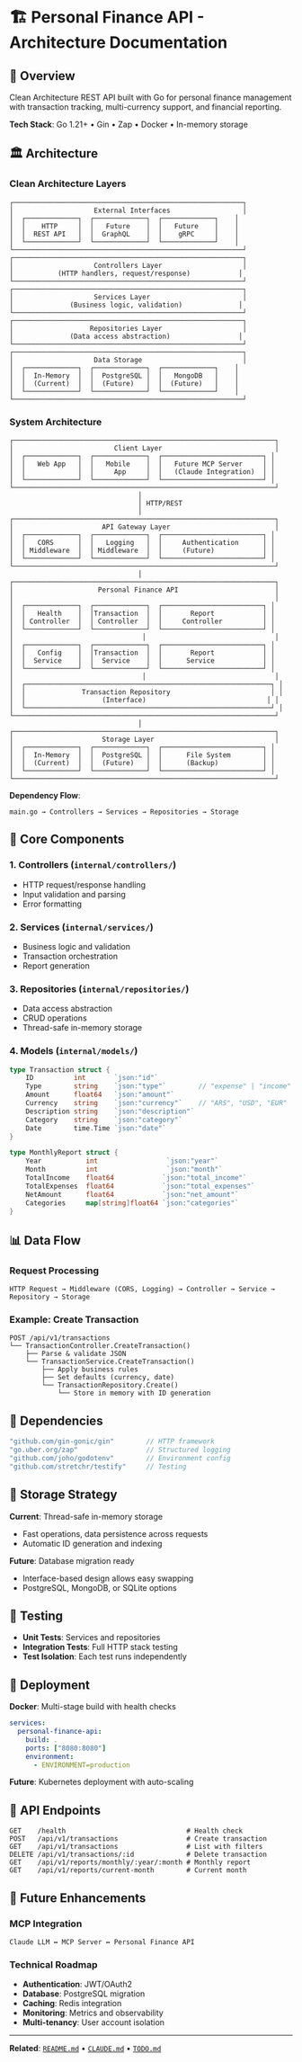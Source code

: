 # 🏗️ Personal Finance API - Architecture Documentation

## 🎯 Overview

Clean Architecture REST API built with Go for personal finance management with transaction tracking, multi-currency support, and financial reporting.

**Tech Stack**: Go 1.21+ • Gin • Zap • Docker • In-memory storage

## 🏛️ Architecture

### Clean Architecture Layers
```
┌─────────────────────────────────────────────────────────┐
│                    External Interfaces                  │
│  ┌─────────────┐  ┌─────────────┐  ┌─────────────┐    │
│  │    HTTP     │  │   Future    │  │   Future    │    │
│  │  REST API   │  │  GraphQL    │  │    gRPC     │    │
│  └─────────────┘  └─────────────┘  └─────────────┘    │
└─────────────────────────────────────────────────────────┘
┌─────────────────────────────────────────────────────────┐
│                    Controllers Layer                    │
│           (HTTP handlers, request/response)            │
└─────────────────────────────────────────────────────────┘
┌─────────────────────────────────────────────────────────┐
│                    Services Layer                       │
│              (Business logic, validation)              │
└─────────────────────────────────────────────────────────┘
┌─────────────────────────────────────────────────────────┐
│                   Repositories Layer                    │
│              (Data access abstraction)                 │
└─────────────────────────────────────────────────────────┘
┌─────────────────────────────────────────────────────────┐
│                    Data Storage                         │
│  ┌─────────────┐  ┌─────────────┐  ┌─────────────┐    │
│  │  In-Memory  │  │  PostgreSQL │  │   MongoDB   │    │
│  │  (Current)  │  │  (Future)   │  │  (Future)   │    │
│  └─────────────┘  └─────────────┘  └─────────────┘    │
└─────────────────────────────────────────────────────────┘
```

### System Architecture
```
┌─────────────────────────────────────────────────────────────────┐
│                         Client Layer                            │
│  ┌─────────────┐  ┌─────────────┐  ┌─────────────────────────┐ │
│  │   Web App   │  │   Mobile    │  │   Future MCP Server     │ │
│  │             │  │     App     │  │   (Claude Integration)  │ │
│  └─────────────┘  └─────────────┘  └─────────────────────────┘ │
└─────────────────────────────────────────────────────────────────┘
                                │
                                │ HTTP/REST
                                │
┌─────────────────────────────────────────────────────────────────┐
│                      API Gateway Layer                          │
│  ┌─────────────┐  ┌─────────────┐  ┌─────────────────────────┐ │
│  │   CORS      │  │   Logging   │  │     Authentication      │ │
│  │ Middleware  │  │ Middleware  │  │     (Future)            │ │
│  └─────────────┘  └─────────────┘  └─────────────────────────┘ │
└─────────────────────────────────────────────────────────────────┘
                                │
┌─────────────────────────────────────────────────────────────────┐
│                     Personal Finance API                        │
│                                                                 │
│  ┌─────────────┐  ┌─────────────┐  ┌─────────────────────────┐ │
│  │   Health    │  │Transaction  │  │       Report            │ │
│  │ Controller  │  │ Controller  │  │     Controller          │ │
│  └─────────────┘  └─────────────┘  └─────────────────────────┘ │
│                                │                                │
│  ┌─────────────┐  ┌─────────────┐  ┌─────────────────────────┐ │
│  │   Config    │  │Transaction  │  │       Report            │ │
│  │  Service    │  │  Service    │  │      Service            │ │
│  └─────────────┘  └─────────────┘  └─────────────────────────┘ │
│                                │                                │
│  ┌─────────────────────────────────────────────────────────────┐ │
│  │              Transaction Repository                         │ │
│  │                   (Interface)                              │ │
│  └─────────────────────────────────────────────────────────────┘ │
└─────────────────────────────────────────────────────────────────┘
                                │
┌─────────────────────────────────────────────────────────────────┐
│                      Storage Layer                              │
│  ┌─────────────┐  ┌─────────────┐  ┌─────────────────────────┐ │
│  │  In-Memory  │  │  PostgreSQL │  │      File System        │ │
│  │  (Current)  │  │  (Future)   │  │      (Backup)           │ │
│  └─────────────┘  └─────────────┘  └─────────────────────────┘ │
└─────────────────────────────────────────────────────────────────┘
```

**Dependency Flow**:
```
main.go → Controllers → Services → Repositories → Storage
```

## 🔄 Core Components

### 1. Controllers (`internal/controllers/`)
- HTTP request/response handling
- Input validation and parsing
- Error formatting

### 2. Services (`internal/services/`)
- Business logic and validation
- Transaction orchestration
- Report generation

### 3. Repositories (`internal/repositories/`)
- Data access abstraction
- CRUD operations
- Thread-safe in-memory storage

### 4. Models (`internal/models/`)
```go
type Transaction struct {
    ID          int       `json:"id"`
    Type        string    `json:"type"`        // "expense" | "income"
    Amount      float64   `json:"amount"`
    Currency    string    `json:"currency"`    // "ARS", "USD", "EUR"
    Description string    `json:"description"`
    Category    string    `json:"category"`
    Date        time.Time `json:"date"`
}

type MonthlyReport struct {
    Year           int                 `json:"year"`
    Month          int                 `json:"month"`
    TotalIncome    float64            `json:"total_income"`
    TotalExpenses  float64            `json:"total_expenses"`
    NetAmount      float64            `json:"net_amount"`
    Categories     map[string]float64 `json:"categories"`
}
```

## 📊 Data Flow

### Request Processing
```
HTTP Request → Middleware (CORS, Logging) → Controller → Service → Repository → Storage
```

### Example: Create Transaction
```
POST /api/v1/transactions
└── TransactionController.CreateTransaction()
    ├── Parse & validate JSON
    └── TransactionService.CreateTransaction()
        ├── Apply business rules
        ├── Set defaults (currency, date)
        └── TransactionRepository.Create()
            └── Store in memory with ID generation
```

## 🔗 Dependencies

```go
"github.com/gin-gonic/gin"        // HTTP framework
"go.uber.org/zap"                 // Structured logging
"github.com/joho/godotenv"        // Environment config
"github.com/stretchr/testify"     // Testing
```

## 💾 Storage Strategy

**Current**: Thread-safe in-memory storage
- Fast operations, data persistence across requests
- Automatic ID generation and indexing

**Future**: Database migration ready
- Interface-based design allows easy swapping
- PostgreSQL, MongoDB, or SQLite options

## 🧪 Testing

- **Unit Tests**: Services and repositories
- **Integration Tests**: Full HTTP stack testing
- **Test Isolation**: Each test runs independently

## 🚀 Deployment

**Docker**: Multi-stage build with health checks
```yaml
services:
  personal-finance-api:
    build: .
    ports: ["8080:8080"]
    environment:
      - ENVIRONMENT=production
```

**Future**: Kubernetes deployment with auto-scaling

## 📝 API Endpoints

```
GET    /health                              # Health check
POST   /api/v1/transactions                 # Create transaction
GET    /api/v1/transactions                 # List with filters
DELETE /api/v1/transactions/:id             # Delete transaction
GET    /api/v1/reports/monthly/:year/:month # Monthly report
GET    /api/v1/reports/current-month        # Current month
```

## 🔮 Future Enhancements

### MCP Integration
```
Claude LLM ↔ MCP Server ↔ Personal Finance API
```

### Technical Roadmap
- **Authentication**: JWT/OAuth2
- **Database**: PostgreSQL migration
- **Caching**: Redis integration
- **Monitoring**: Metrics and observability
- **Multi-tenancy**: User account isolation

---

**Related**: [`README.md`](README.md) • [`CLAUDE.md`](CLAUDE.md) • [`TODO.md`](TODO.md)